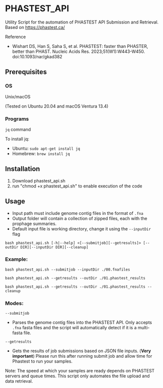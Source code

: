 # PHASTEST_API
Utility Script for the automation of PHASTEST API Submission and Retrieval. Based on https://phastest.ca/ 

Reference
- Wishart DS, Han S, Saha S, et al. PHASTEST: faster than PHASTER, better than PHAST. Nucleic Acids Res. 2023;51(W1):W443-W450. doi:10.1093/nar/gkad382

## Prerequisites

### OS
Unix/macOS

(Tested on Ubuntu 20.04 and macOS Ventura 13.4)


### Programs
`jq` command

To install jq:

- Ubuntu: `sudo apt-get install jq`
- Homebrew: `brew install jq`


## Installation

1. Download phastest_api.sh
2. run "chmod +x phastest_api.sh" to enable execution of the code


## Usage

- Input path must include genome contig files in the format of `.fna`
- Output folder will contain a collection of zipped files, each with the prophage summaries.
- Default input file is working directory, change it using the `--inputDir` flag

`bash phastest_api.sh [-h|--help] <[--submitjob][--getresults]> [--outDir DIR][--inputDir DIR][--cleanup]`

### Example:

 `bash phastest_api.sh --submitjob --inputDir ./00.fnafiles`


 `bash phastest_api.sh --getresults --outDir ./01.phastest_results`


 `bash phastest_api.sh --getresults --outDir ./01.phastest_results --cleanup` 


### Modes:

`--submitjob` 
- Parses the genome contig files into the PHASTEST API. Only accepts `.fna` fasta files and the script will automatically detect if it is a multi-fasta file.

`--getresults` 
- Gets the results of job submissions based on JSON file inputs. 
(**Very important**) Please run this after running submit job and allow time for Phastest to run your samples.

Note: The speed at which your samples are ready depends on PHASTEST servers and queue times. This script only automates the file upload and data retrieval. 




